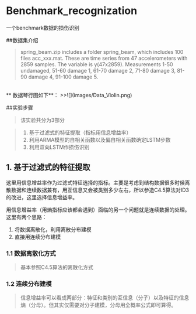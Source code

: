 # Benchmark_recognization
一个benchmark数据的损伤识别

##数据集介绍
>spring_beam.zip includes a folder spring_beam, which includes 100 files acc_xxx.mat.
These are time series from 47 accelerometers with 2859 samples. The variable is y(47x2859).
Measurements 1-50 undamaged, 51-60 damage 1, 61-70 damage 2, 71-80 damage 3, 81-90 damage 4, 91-100 damage 5.

<br>
** 数据琴行图如下**：
>>![](images/Data_Violin.png)
<br>


##实验步骤

>该实验共分为3部分

>    1. 基于过滤式的特征提取（指标用信息增益率）
>    2. 利用ARMA模型的自相关函数以及偏自相关函数确定LSTM步数
>    3. 利用双向LSTM作损伤识别


## 1. 基于过滤式的特征提取
这里用信息增益率作为过滤式特征选择的指标。主要是考虑到结构数据很多时候离散数据和连续数据兼有，用互信息又会被类别多少左右，所以参造C4.5算法对ID3的改进，这里选择信息增益率。

用信息增益率（用熵指标应该都会遇到）面临的另一个问题就是连续数据的处理。这里有两个思路：

1. 将数据离散化，利用离散分布建模
2. 直接用连续分布建模

### 1.1 数据离散化方式
>基本参照C4.5算法的离散化方式
### 1.2 连续分布建模
>信息增益率可以看成两部分：特征和类别的互信息（分子）以及特征的信息熵（分母）。但其实仅需要对分子建模，分母用全概率公式即可算得。

>